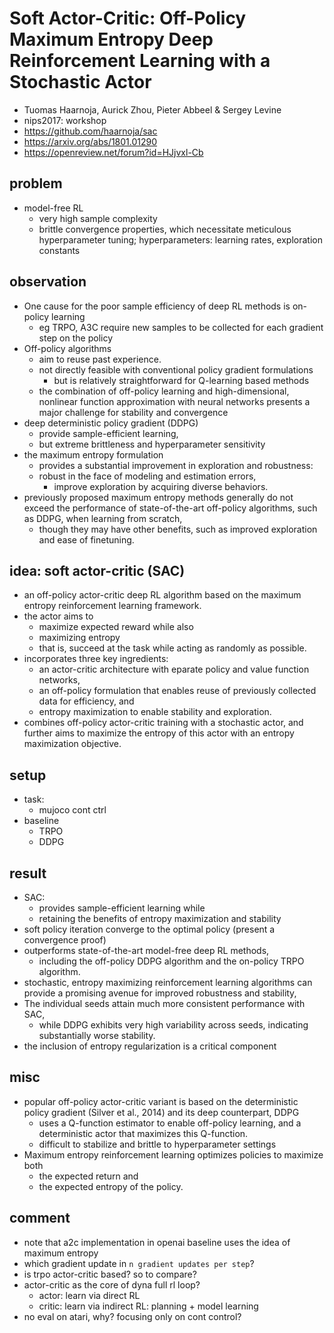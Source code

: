 # Soft Actor-Critic: Off-Policy Maximum Entropy Deep Reinforcement Learning with a Stochastic Actor
* Tuomas Haarnoja, Aurick Zhou, Pieter Abbeel & Sergey Levine
* nips2017: workshop
* https://github.com/haarnoja/sac
* https://arxiv.org/abs/1801.01290
* https://openreview.net/forum?id=HJjvxl-Cb

## problem
* model-free RL
  * very high sample complexity
  * brittle convergence properties,
    which necessitate meticulous hyperparameter tuning;
    hyperparameters: learning rates, exploration constants

## observation
* One cause for the poor sample efficiency of deep RL methods is on-policy learning
  * eg TRPO, A3C require new samples to be collected for each gradient step on the policy
* Off-policy algorithms
  * aim to reuse past experience.
  * not directly feasible with conventional policy gradient formulations
    * but is relatively straightforward for Q-learning based methods
  * the combination of off-policy learning and high-dimensional,
    nonlinear function approximation with neural networks presents
    a major challenge for stability and convergence
* deep deterministic policy gradient (DDPG)
  * provide sample-efficient learning,
  * but extreme brittleness and hyperparameter sensitivity
* the maximum entropy formulation
  * provides a substantial improvement in exploration and robustness:
  * robust in the face of modeling and estimation errors,
    * improve exploration by acquiring diverse behaviors.
* previously proposed maximum entropy methods generally do not exceed
  the performance of state-of-the-art off-policy algorithms, such as DDPG, when learning from scratch,
  * though they may have other benefits, such as improved exploration and ease of finetuning.

## idea: soft actor-critic (SAC)
* an off-policy actor-critic deep RL algorithm based on
  the maximum entropy reinforcement learning framework.
* the actor aims to
  * maximize expected reward while also
  * maximizing entropy
  * that is, succeed at the task while acting as randomly as possible.
* incorporates three key ingredients:
  * an actor-critic architecture with eparate policy and value function networks,
  * an off-policy formulation that enables reuse of previously collected data for efficiency, and
  * entropy maximization to enable stability and exploration.
* combines off-policy actor-critic training with a stochastic actor, and
  further aims to maximize the entropy of this actor with an entropy maximization objective.

## setup
* task: 
  * mujoco cont ctrl 
* baseline
  * TRPO
  * DDPG

## result
* SAC:
  * provides sample-efficient learning while
  * retaining the benefits of entropy maximization and stability
* soft policy iteration converge to the optimal policy (present a convergence proof)
* outperforms state-of-the-art model-free deep RL methods,
  * including the off-policy DDPG algorithm and the on-policy TRPO algorithm.
* stochastic, entropy maximizing reinforcement learning algorithms can provide
  a promising avenue for improved robustness and stability,
* The individual seeds attain much more consistent performance with SAC, 
  * while DDPG exhibits very high variability across seeds, indicating substantially worse stability.
* the inclusion of entropy regularization is a critical component

## misc
* popular off-policy actor-critic variant is based on the deterministic
  policy gradient (Silver et al., 2014) and its deep counterpart, DDPG
  * uses a Q-function estimator to enable off-policy learning, and
    a deterministic actor that maximizes this Q-function.
  * difficult to stabilize and brittle to hyperparameter settings
* Maximum entropy reinforcement learning optimizes policies to maximize both
  * the expected return and
  * the expected entropy of the policy.

## comment
* note that a2c implementation in openai baseline uses the idea of maximum entropy
* which gradient update in `n gradient updates per step`?
* is trpo actor-critic based? so to compare?
* actor-critic as the core of dyna full rl loop?
  * actor: learn via direct RL
  * critic: learn via indirect RL: planning + model learning
* no eval on atari, why? focusing only on cont control?
